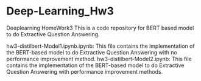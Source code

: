 # Deep-Learning_Hw3
Deeplearning HomeWork3
This is a code repository for BERT based model to do Extractive Question Answering.

hw3-distilbert-Model1.ipynb.ipynb: This file contains the implementation of the BERT-based model to do Extractive Question Answering with no performance improvement method.
hw3-distilbert-Model2.ipynb: This file contains the implementation of the BERT-based model to do Extractive Question Answering with performance improvement methods.
